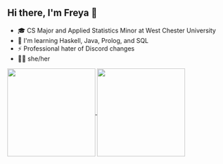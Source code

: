 ## Hi there, I'm Freya 👋
- 🎓 CS Major and Applied Statistics Minor at West Chester University
- 🌱 I'm learning Haskell, Java, Prolog, and SQL
- ⚡ Professional hater of Discord changes
- 🏳️‍⚧️ she/her

<a href="https://github.com/anuraghazra/github-readme-stats">
  <img height=200 align=center src="https://github-readme-stats.vercel.app/api?username=LancersBucket&hide=stars&show_icons=true&theme=dark"/>
</a>
<a href="https://github.com/anuraghazra/convoychat">
  <img height=200 align=center src="https://github-readme-stats.vercel.app/api/top-langs/?username=LancersBucket&layout=compact&theme=dark&langs_count=6"/>
</a>

<!--
**LancersBucket/LancersBucket** is a ✨ _special_ ✨ repository because its `README.md` (this file) appears on your GitHub profile.

Here are some ideas to get you started:

- 🔭 I’m currently working on ...
- 🌱 I’m currently learning ...
- 👯 I’m looking to collaborate on ...
- 🤔 I’m looking for help with ...
- 💬 Ask me about ...
- 📫 How to reach me: ...
- 😄 Pronouns: ...
- ⚡ Fun fact: ...
-->
